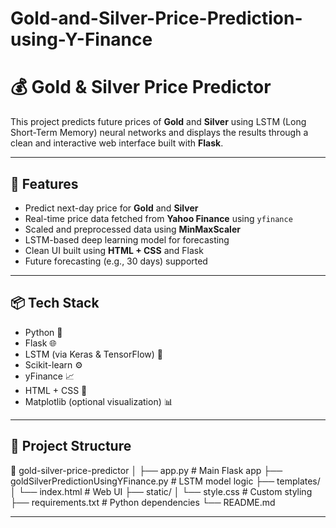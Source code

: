 # Gold-and-Silver-Price-Prediction-using-Y-Finance
# 💰 Gold & Silver Price Predictor

This project predicts future prices of **Gold** and **Silver** using LSTM (Long Short-Term Memory) neural networks and displays the results through a clean and interactive web interface built with **Flask**.

---

## 🚀 Features

- Predict next-day price for **Gold** and **Silver**
- Real-time price data fetched from **Yahoo Finance** using `yfinance`
- Scaled and preprocessed data using **MinMaxScaler**
- LSTM-based deep learning model for forecasting
- Clean UI built using **HTML + CSS** and Flask
- Future forecasting (e.g., 30 days) supported

---

## 📦 Tech Stack

- Python 🐍
- Flask 🌐
- LSTM (via Keras & TensorFlow) 🧠
- Scikit-learn ⚙️
- yFinance 📈
- HTML + CSS 🎨
- Matplotlib (optional visualization) 📊

---

## 📂 Project Structure

📁 gold-silver-price-predictor
│
├── app.py                         # Main Flask app
├── goldSilverPredictionUsingYFinance.py  # LSTM model logic
├── templates/
│   └── index.html                # Web UI
├── static/
│   └── style.css                # Custom styling
├── requirements.txt              # Python dependencies
└── README.md

---
